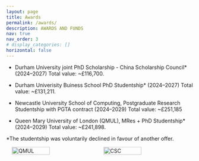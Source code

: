 ```yaml
---
layout: page
title: Awards
permalink: /awards/
description: AWARDS AND FUNDS
nav: true
nav_order: 3
# display_categories: []
horizontal: false
---
```


- Durham University joint PhD Scholarship - China Scholarship Council* (2024–2027) Total value: ~£116,700.
  
- Durham Univerisity Buiness School PhD Studentship* (2024–2027) Total value: ~£131,211. 

- Newcastle University School of Computing, Postgraduate Research Studentship with PGTA contract (2024–2029) Total value: ~£251,185

- Queen Mary University of London (QMUL), MRes + PhD Studentship* (2024–2029) Total value: ~£241,898.

*The studentship was voluntarily declined in favour of another offer.

<div style="display: flex; gap: 20px; justify-content: center;">
  <img src="{{ '/assets/img/awards/award_qmul.jpg' | relative_url }}" alt="QMUL" style="width:45%; max-width:300px; height:auto;"/>
  <img src="{{ '/assets/img/awards/award_csc.jpg' | relative_url }}" alt="CSC" style="width:45%; max-width:300px; height:auto;"/>
</div>

